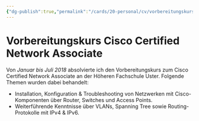 ```yaml
---
{"dg-publish":true,"permalink":"/cards/20-personal/cv/vorbereitungskurs-cisco-certified-network-associate/","tags":["CV, counted"]}
---
```



# Vorbereitungskurs Cisco Certified Network Associate

Von *Januar bis Juli 2018* absolvierte ich den Vorbereitungskurs zum Cisco Certified Network Associate an der Höheren Fachschule Uster. Folgende Themen wurden dabei behandelt:
- Installation, Konfiguration & Troubleshooting von Netzwerken mit Cisco-Komponenten über Router, Switches und Access Points.
- Weiterführende Kenntnisse über VLANs, Spanning Tree sowie Routing-Protokolle mit IPv4 & IPv6.